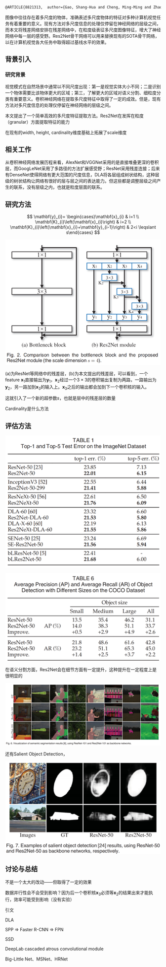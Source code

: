 ```tex
@ARTICLE{8821313,  author={Gao, Shang-Hua and Cheng, Ming-Ming and Zhao, Kai and Zhang, Xin-Yu and Yang, Ming-Hsuan and Torr, Philip},  journal={IEEE Transactions on Pattern Analysis and Machine Intelligence},   title={Res2Net: A New Multi-Scale Backbone Architecture},   year={2021},  volume={43},  number={2},  pages={652-662},  doi={10.1109/TPAMI.2019.2938758}}
```

图像中往往存在着多尺度的物体，准确表述多尺度物体的特征对多种计算机视觉任务有着重要的意义。现有方法对多尺度信息的处理仅停留在神经网络的层级之间，而本文将残差网络安排在残差网络中，在粒度级表征多尺度图像特征，增大了神经网络中每一层的感受野。Res2Net骨干网络可以用来替换现有的SOTA骨干网络，以在计算机视觉各大任务中取得超过基线水平的效果。

## 背景引入

### 研究背景

视觉模式在自然场景中通常以不同尺度出现：第一是视觉实体大小不同；二是识别一个物体需要比该物体更大的区域；第三，了解更大的区域对语义分割、细粒度分类有重要意义。卷积神经网络在提取多尺度特征中取得了一定的成效。但是，现有方法对多尺度信息的处理仅停留在神经网络的层级之间。

本文提出了一个简单高效的多尺度特征提取方法。Res2Net在发挥在粒度（granular）方面提取特征的能力

在现有的width, height, cardinality维度基础上拓展了scale维度

## 相关工作

从卷积神经网络发展历程来看，AlexNet和VGGNet采用的是直接堆叠更深的卷积层，而GoogLeNet采用了多路径的方法扩展感受野；ResNet采用残差连接；后来有DenseNet使得网络有更大范围的尺度信息，DLA将各层组成树状结构，这种层级的树状结构让网络有很好的层与层之间的表达能力。但这些都是调整层级之间产生的联系，没有层级之内，也就是粒度层面的联系。

## 研究方法

$$
\mathbf{y}_{i}= \begin{cases}\mathbf{x}_{i} & i=1 \\ \mathbf{K}_{i}\left(\mathbf{x}_{i}\right) & i=2 \\ \mathbf{K}_{i}\left(\mathbf{x}_{i}+\mathbf{y}_{i-1}\right) & 2<i \leqslant s\end{cases}
$$

![image-20211127033945217](media/Res2Net/image-20211127033945217.png)

(a)为ResNet等网络中的残差层，(b)为本文提出的残差层，可以看到，一个feature $\mathbf{x}_1$直接输出为$\mathbf{y}_1$，$\mathbf{x}_2$经过一个$3\times 3$的卷积输出复制为两路，一路输出为$\mathbf{y}_2$，另一路加到$\mathbf{x}_3$的输入上。$\mathbf{x}_3$之后的输出都会加到下一个卷积核的输入。

这就引入了一个新的超参数$s$，也就是层中的残差层的数量

Cardinality是什么方法

## 评估方法

![image-20211127035031472](media/Res2Net/image-20211127035031472.png)

![image-20211127040809952](media/Res2Net/image-20211127040809952.png) 

在语义分割方面，Res2Net会在细节方面有一定提升，这种提升在一定程度上是很明显的

![image-20211127035433289](media/Res2Net/image-20211127035433289.png)

还有Salient Object Detection，

![image-20211127035530060](media/Res2Net/image-20211127035530060.png)

## 讨论与总结

不是一个太大的改动——但取得了一定的效果

数据并行性会不会受到影响？因为后一个卷积核$\mathbf{x}_3$必须等$\mathbf{x}_2$的结果出来才能执行，效率可能受到影响（没有实验）





引文

DLA

SPP => Faster R-CNN => FPN

SSD

DeepLab cascaded atrous convolutional module 

Big-Little Net、MSNet、HRNet